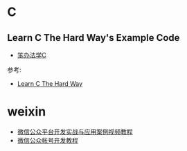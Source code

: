 # C

## Learn C The Hard Way's Example Code

- [笨办法学C](https://wizardforcel.gitbooks.io/lcthw/content/)

参考:
- [Learn C The Hard Way](http://c.learncodethehardway.org/book/index.html)


# weixin

- [微信公众平台开发实战与应用案例视频教程](http://edu.51cto.com/course/course_id-3689.html)
- [微信公众帐号开发教程](http://blog.csdn.net/lyq8479/article/details/8937622)
